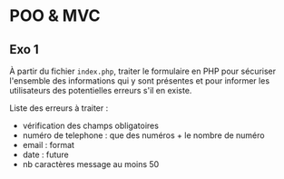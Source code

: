 # POO & MVC

## Exo 1

À partir du fichier `index.php`, traiter le formulaire en PHP pour sécuriser l'ensemble des informations qui y sont présentes et pour informer les utilisateurs des potentielles erreurs s'il en existe.

Liste des erreurs à traiter : 

- vérification des champs obligatoires
- numéro de telephone : que des numéros + le nombre de numéro
- email : format
- date : future
- nb caractères message au moins 50